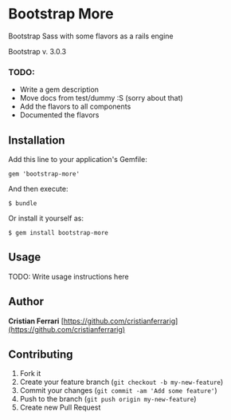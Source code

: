 # Bootstrap More
Bootstrap Sass with some flavors as a rails engine

Bootstrap v. 3.0.3


### TODO:
- Write a gem description
- Move docs from test/dummy :S (sorry about that)
- Add the flavors to all components
- Documented the flavors


## Installation

Add this line to your application's Gemfile:

    gem 'bootstrap-more'

And then execute:

    $ bundle

Or install it yourself as:

    $ gem install bootstrap-more


## Usage

TODO: Write usage instructions here


## Author

**Cristian Ferrari**
[https://github.com/cristianferrarig](https://github.com/cristianferrarig)


## Contributing

1. Fork it
2. Create your feature branch (`git checkout -b my-new-feature`)
3. Commit your changes (`git commit -am 'Add some feature'`)
4. Push to the branch (`git push origin my-new-feature`)
5. Create new Pull Request
